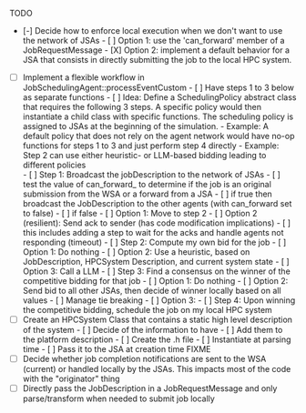 TODO
 - [-] Decide how to enforce local execution when we don't want to use the network of JSAs
       - [ ] Option 1: use the 'can_forward' member of a JobRequestMessage
       - [X] Option 2: implement a default behavior for a JSA that consists in directly submitting the job to the local
                       HPC system. 
 - [ ] Implement a flexible workflow in JobSchedulingAgent::processEventCustom
       - [ ] Have steps 1 to 3 below as separate functions
            - [ ] Idea: Define a SchedulingPolicy abstract class that requires the following 3 steps. A specific policy
                  would then instantiate a child class with specific functions. The scheduling policy is assigned to 
                  JSAs at the beginning of the simulation.
                  - Example: A default policy that does not rely on the agent network would have no-op functions for
                             steps 1 to 3 and just perform step 4 directly
                  - Example: Step 2 can use either heuristic- or LLM-based bidding leading to different policies   
       - [ ] Step 1: Broadcast the jobDescription to the network of JSAs
            - [ ] test the value of can_forward_ to determine if the job is an original submission from the WSA or a 
                  forward from a JSA
            - [ ] if true then broadcast the JobDescription to the other agents (with can_forward set to false)
            - [ ] if false
                - [ ] Option 1: Move to step 2
                - [ ] Option 2 (resilient): Send ack to sender (has code modification implications)
                    - [ ] this includes adding a step to wait for the acks and handle agents not responding (timeout)
       - [ ] Step 2: Compute my own bid for the job
            - [ ] Option 1: Do nothing
            - [ ] Option 2: Use a heuristic, based on JobDescription, HPCSystem Description, and current system state
            - [ ] Option 3: Call a LLM
       - [ ] Step 3: Find a consensus on the winner of the competitive bidding for that job
            - [ ] Option 1: Do nothing
            - [ ] Option 2: Send bid to all other JSAs, then decide of winner locally based on all values
                - [ ] Manage tie breaking
            - [ ] Option 3:
       - [ ] Step 4: Upon winning the competitive bidding, schedule the job on my local HPC system
 - [ ] Create an HPCSystem Class that contains a static high level description of the system
       - [ ] Decide of the information to have
       - [ ] Add them to the platform description 
       - [ ] Create the .h file
       - [ ] Instantiate at parsing time
       - [ ] Pass it to the JSA at creation time
FIXME
 - [ ] Decide whether job completion notifications are sent to the WSA (current) or handled locally by the JSAs.
       This impacts most of the code with the "originator" thing
 - [ ] Directly pass the JobDescription in a JobRequestMessage and only parse/transform when needed to submit job
       locally